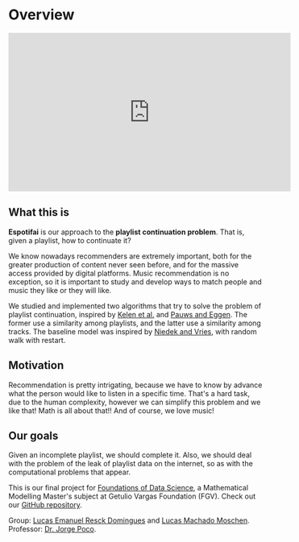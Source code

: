 # Overview

<center>
    <iframe width="560" height="315" src="https://www.youtube.com/embed/w9jelBD4zy8" frameborder="0" allow="accelerometer; autoplay; encrypted-media; gyroscope; picture-in-picture" allowfullscreen></iframe>
</center>

## What this is

**Espotifai** is our approach to the **playlist continuation problem**. That is, given a playlist, how to continuate it?

We know nowadays recommenders are extremely important, both for the greater production of content never seen before, and for the massive access provided by digital platforms. Music recommendation is no exception, so it is important to study and develop ways to match people and music they like or they will like.

We studied and implemented two algorithms that try to solve the problem of
playlist continuation, inspired by [Kelen et
al.](https://dl.acm.org/doi/10.1145/3267471.3267477) and [Pauws and
Eggen](http://ismir2002.ircam.fr/proceedings/OKPROC02-FP07-4.pdf).
The former use a similarity among playlists, and
the latter use a similarity among tracks. The baseline model was inspired by
[Niedek and Vries](https://dl.acm.org/doi/10.1145/3267471.3267483), with random walk with
restart. 

## Motivation

Recommendation is pretty intrigating, because we have to know by advance what
the person would like to listen in a specific time. That's a hard task, due to
the human complexity, however we can simplify this problem and we like that!
Math is all about that!! And of course, we love music! 

## Our goals

Given an incomplete playlist, we should complete it. Also, we should deal with the problem of the leak of playlist data on the internet, so as with the computational problems that appear.

This is our final project for [Foundations of Data Science](https://emap.fgv.br/disciplina/mestrado/fundamentos-de-ciencia-de-dados), a Mathematical Modelling Master's subject at Getulio Vargas Foundation (FGV). Check out our [GitHub repository](https://github.com/lucasresck/espotifai/).

Group: [Lucas Emanuel Resck Domingues](https://github.com/lucasresck) and [Lucas Machado Moschen](https://github.com/lucasmoschen).
Professor: [Dr. Jorge Poco](https://github.com/jpocom).
